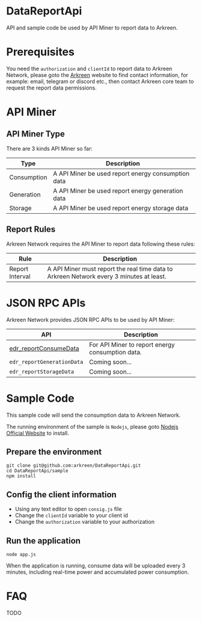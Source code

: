 # DataReportApi

API and sample code be used by API Miner to report data to Arkreen.


# Prerequisites

You need the `authorization` and `clientId` to report data to Arkreen Network, please goto the [Arkreen](https://arkreen.com) website to find contact information, for example: email, telegram or discord etc., then contact Arkreen core team to request the report data permissions.



# API Miner

## API Miner Type

There are 3 kinds API Miner so far:

| Type                    | Description                                          |
| ----------------------- | ---------------------------------------------------- |
| Consumption             | A API Miner be used report energy consumption data   |
| Generation              | A API Miner be used report energy generation data    |
| Storage                 | A API Miner be used report energy storage data       |


## Report Rules

Arkreen Network requires the API Miner to report data following these rules:

| Rule                    | Description                                                                             |
| ----------------------- | --------------------------------------------------------------------------------------- |
| Report Interval         | A API Miner must report the real time data to Arkreen Network every 3 minutes at least. |



# JSON RPC APIs

Arkreen Network provides JSON RPC APIs to be used by API Miner:

| API                                                            | Description                                                      |
| -------------------------------------------------------------- | ---------------------------------------------------------------- |
| [edr_reportConsumeData](./docs/edr_reportConsumeData.md)       | For API Miner to report energy consumption data.                 |
| `edr_reportGenerationData`                                     | Coming soon...                                                   |
| `edr_reportStorageData`                                        | Coming soon...                                                   |


# Sample Code

This sample code will send the consumption data to Arkreen Network.

The running environment of the sample is `Nodejs`, please goto [Nodejs Official Website](https://nodejs.org/en) to install.


## Prepare the environment

```
git clone git@github.com:arkreen/DataReportApi.git
cd DataReportApi/sample
npm install
```

## Config the client information

* Using any text editor to open `consig.js` file
* Change the `clientId` variable to your client id
* Change the `authorization` variable to your authorization


## Run the application

```
node app.js
```

When the application is running, consume data will be uploaded every 3 minutes, including real-time power and accumulated power consumption.


# FAQ

TODO
